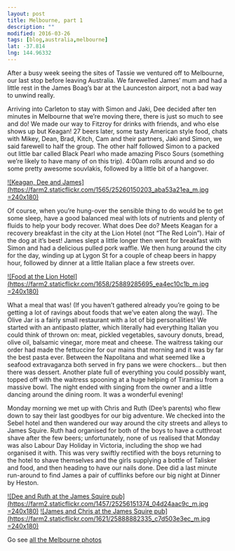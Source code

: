 ```yaml
---
layout: post
title: Melbourne, part 1
description: ""
modified: 2016-03-26
tags: [blog,australia,melbourne]
lat: -37.814
lng: 144.96332
---
```


After a busy week seeing the sites of Tassie we ventured off to Melbourne, our last stop before leaving Australia. We farewelled James’ mum and had a little rest in the James Boag’s bar at the Launceston airport, not a bad way to unwind really.

Arriving into Carleton to stay with Simon and Jaki, Dee decided after ten minutes in Melbourne that we’re moving there, there is just so much to see and do! We made our way to Fitzroy for drinks with friends, and who else shows up but Keagan! 27 beers later, some tasty American style food, chats with Mikey, Dean, Brad, Kitch, Cam and their partners, Jaki and Simon, we said farewell to half the group. The other half followed Simon to a packed out little bar called Black Pearl who made amazing Pisco Sours (something we’re likely to have many of on this trip). 4:00am rolls around and so do some pretty awesome souvlakis, followed by a little bit of a hangover.

[![Keagan, Dee and James](https://farm2.staticflickr.com/1565/25260150203_aba53a21ea_m.jpg =240x180)](https://www.flickr.com/photos/140698305@N05/25260150203/in/album-72157666045391626/) 

Of course, when you’re hung-over the sensible thing to do would be to get some sleep, have a good balanced meal with lots of nutrients and plenty of fluids to help your body recover. What does Dee do? Meets Keagan for a recovery breakfast in the city at the Lion Hotel (not “The Red Loin”). Hair of the dog at it’s best! James slept a little longer then went for breakfast with Simon and had a delicious pulled pork waffle. We then hung around the city for the day, winding up at Lygon St for a couple of cheap beers in happy hour, followed by dinner at a little Italian place a few streets over.

[![Food at the Lion Hotel](https://farm2.staticflickr.com/1658/25889285695_ea4ec10c1b_m.jpg =240x180)](https://www.flickr.com/photos/140698305@N05/25889285695/in/album-72157666045391626/) 

What a meal that was! (If you haven’t gathered already you’re going to be getting a lot of ravings about foods that we’ve eaten along the way). The Olive Jar is a fairly small restaurant with a lot of big personalities! We started with an antipasto platter, which literally had everything Italian you could think of thrown on: meat, pickled vegetables, savoury donuts, bread, olive oil, balsamic vinegar, more meat and cheese. The waitress taking our order had made the fettuccine for our mains that morning and it was by far the best pasta ever. Between the Napolitana and what seemed like a seafood extravaganza both served in fry pans we were chockers… but then there was dessert. Another plate full of everything you could possibly want, topped off with the waitress spooning at a huge helping of Tiramisu from a massive bowl. The night ended with singing from the owner and a little dancing around the dining room. It was a wonderful evening!

Monday morning we met up with Chris and Ruth (Dee’s parents) who flew down to say their last goodbyes for our big adventure. We checked into the Sebel hotel and then wandered our way around the city streets and alleys to James Squire. Ruth had organised for both of the boys to have a cutthroat shave after the few beers; unfortunately, none of us realised that Monday was also Labour Day Holiday in Victoria, including the shop we had organised it with. This was very swiftly rectified with the boys returning to the hotel to shave themselves and the girls supplying a bottle of Talisker and food, and then heading to have our nails done. Dee did a last minute run-around to find James a pair of cufflinks before our big night at Dinner by Heston.

[![Dee and Ruth at the James Squire pub](https://farm2.staticflickr.com/1457/25256151374_04d24aac9c_m.jpg =240x180)](https://www.flickr.com/photos/140698305@N05/25256151374/in/album-72157666045391626/) [![James and Chris at the James Squire pub](https://farm2.staticflickr.com/1621/25888882335_c7d503e3ec_m.jpg =240x180)](https://www.flickr.com/photos/140698305@N05/25888882335/in/album-72157666045391626/)

Go see [all the Melbourne photos](https://www.flickr.com/photos/140698305@N05/albums/72157666045391626)